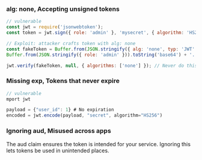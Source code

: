 ### alg: none, Accepting unsigned tokens
```js
// vulnerable
const jwt = require('jsonwebtoken');
const token = jwt.sign({ role: 'admin' }, 'mysecret', { algorithm: 'HS256' });

// Exploit: attacker crafts token with alg: none
const fakeToken = Buffer.from(JSON.stringify({ alg: 'none', typ: 'JWT' })).toString('base64') + '.' +
Buffer.from(JSON.stringify({ role: 'admin' })).toString('base64') + '.';

jwt.verify(fakeToken, null, { algorithms: ['none'] }); // Never do this
```

### Missing exp,  Tokens that never expire
```js
// vulnerable
mport jwt

payload = {"user_id": 1} # No expiration
encoded = jwt.encode(payload, "secret", algorithm="HS256")
```

### Ignoring aud, Misused across apps
The aud claim ensures the token is intended for your service. Ignoring this lets tokens be used in unintended places.
```js
```
